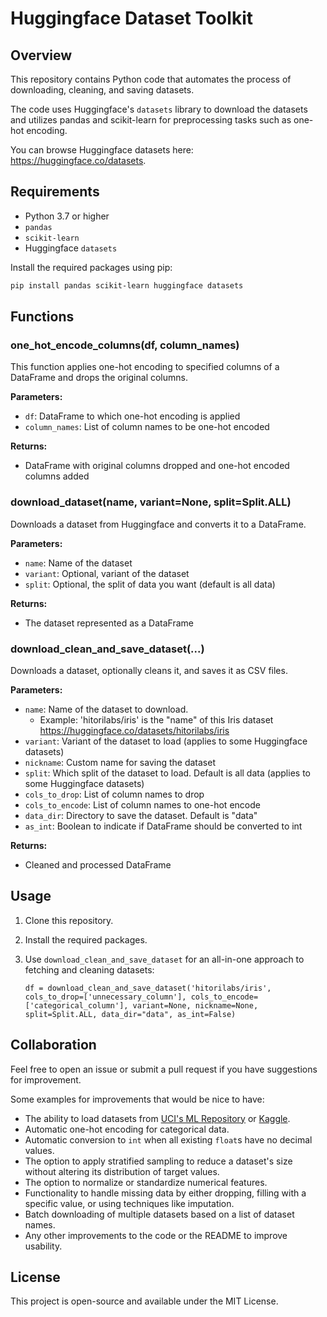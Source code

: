 # Huggingface Dataset Toolkit

## Overview

This repository contains Python code that automates the process of downloading, cleaning, and saving datasets. 

The code uses Huggingface's `datasets` library to download the datasets and utilizes pandas and scikit-learn for preprocessing tasks such as one-hot encoding.

You can browse Huggingface datasets here: https://huggingface.co/datasets.

## Requirements

- Python 3.7 or higher
- `pandas`
- `scikit-learn`
- Huggingface `datasets`

Install the required packages using pip:

```bash
pip install pandas scikit-learn huggingface datasets
```

## Functions

### one_hot_encode_columns(df, column_names)

This function applies one-hot encoding to specified columns of a DataFrame and drops the original columns.

**Parameters:**
- `df`: DataFrame to which one-hot encoding is applied
- `column_names`: List of column names to be one-hot encoded

**Returns:**
- DataFrame with original columns dropped and one-hot encoded columns added

### download_dataset(name, variant=None, split=Split.ALL)

Downloads a dataset from Huggingface and converts it to a DataFrame.

**Parameters:**
- `name`: Name of the dataset
- `variant`: Optional, variant of the dataset
- `split`: Optional, the split of data you want (default is all data)

**Returns:**
- The dataset represented as a DataFrame

### download_clean_and_save_dataset(...)

Downloads a dataset, optionally cleans it, and saves it as CSV files.

**Parameters:**
- `name`: Name of the dataset to download. 
  - Example: 'hitorilabs/iris' is the "name" of this Iris dataset https://huggingface.co/datasets/hitorilabs/iris
- `variant`: Variant of the dataset to load (applies to some Huggingface datasets)
- `nickname`: Custom name for saving the dataset
- `split`: Which split of the dataset to load. Default is all data (applies to some Huggingface datasets)
- `cols_to_drop`: List of column names to drop
- `cols_to_encode`: List of column names to one-hot encode
- `data_dir`: Directory to save the dataset. Default is "data"
- `as_int`: Boolean to indicate if DataFrame should be converted to int

**Returns:**
- Cleaned and processed DataFrame

## Usage

1. Clone this repository.

2. Install the required packages.

3. Use `download_clean_and_save_dataset` for an all-in-one approach to fetching and cleaning datasets:

    `df = download_clean_and_save_dataset('hitorilabs/iris', cols_to_drop=['unnecessary_column'], cols_to_encode=['categorical_column'], variant=None, nickname=None, split=Split.ALL, data_dir="data", as_int=False)`

## Collaboration

Feel free to open an issue or submit a pull request if you have suggestions for improvement. 

Some examples for improvements that would be nice to have:
- The ability to load datasets from [UCI's ML Repository](https://archive.ics.uci.edu/datasets) or [Kaggle](https://www.kaggle.com/datasets/).
- Automatic one-hot encoding for categorical data.
- Automatic conversion to `int` when all existing `float`s have no decimal values.
- The option to apply stratified sampling to reduce a dataset's size without altering its distribution of target values.
- The option to normalize or standardize numerical features.
- Functionality to handle missing data by either dropping, filling with a specific value, or using techniques like imputation.
- Batch downloading of multiple datasets based on a list of dataset names.
- Any other improvements to the code or the README to improve usability.

## License

This project is open-source and available under the MIT License.
